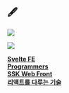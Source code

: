 ## 🖋  

<a href="https://github.com/sookyeongyeom/today-i-learned"><img src="https://img.shields.io/badge/TIL-black?style=flat-square&logo=github&logoColor=white"/></a>

<a href="https://github.com/sookyeongyeom"><img src="https://hits.seeyoufarm.com/api/count/incr/badge.svg?url=https%3A%2F%2Fgithub.com%2Fsookyeongyeom&count_bg=%23553830&title_bg=%23b8997c&title=Visit&edge_flat=false)"/></a> 
  

[**Svelte FE**](https://github.com/sookyeongyeom/svelte-front-end)  
[**Programmers**](https://github.com/sookyeongyeom/programmers)  
[**SSK Web Front**](https://github.com/sookyeongyeom/SSK_WEB_FRONT)  
[**리액트를 다루는 기술**](https://github.com/sookyeongyeom/the-art-of-react)

   
<!-- [![Top Langs](https://github-readme-stats.vercel.app/api/top-langs/?username=sookyeongyeom&exclude_repo=sookyeongyeom.github.io&hide_title=&hide=scss,shaderlab,HLSL,css,hack&layout=compact&langs_count=10&theme=maroongold)](https://github.com/sookyeongyeom/github-readme-stats)  -->
<!--[![Anurag's GitHub stats](https://github-readme-stats.vercel.app/api?username=sookyeongyeom&count_private=true&hide_title=true&custom_title=Since%202022&hide=stars,prs,issues,contribs&hide_rank=true&include_all_commits=true&layout=compact&show_icons=true&theme=maroongold)](https://github.com/sookyeongyeom/github-readme-stats)-->
